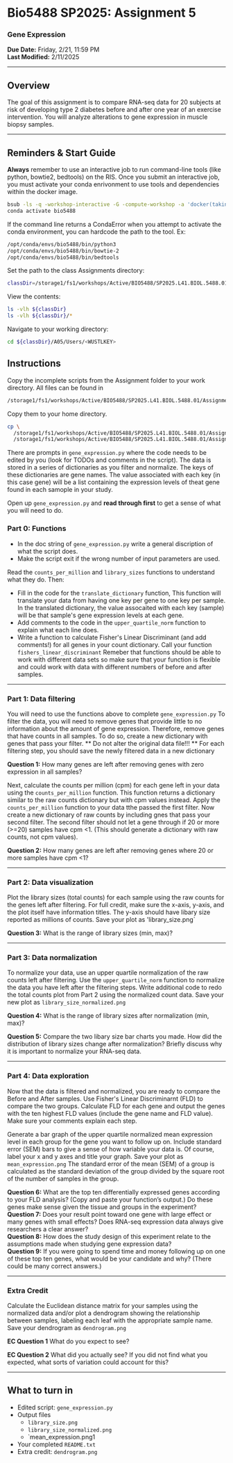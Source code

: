 # Bio5488 SP2025: Assignment 5

### Gene Expression

**Due Date:** Friday, 2/21, 11:59 PM  
**Last Modified:** 2/11/2025

---
## Overview
The goal of this assignment is to compare RNA-seq data for 20 subjects at risk of developing type 2 diabetes before and after one year of an exercise intervention. You will analyze alterations to gene expression in muscle biopsy samples. 

---
## Reminders & Start Guide

**Always** remember to use an interactive job to run command-line tools (like python, bowtie2, bedtools) on the RIS. Once you submit an interactive job, you must activate your conda enrivonment to use tools and dependencies within the docker image. 
 ```bash
 bsub -ls -q -workshop-interactive -G -compute-workshop -a 'docker(takinwe1/bio5488:0.0)' /bin/bash 
 conda activate bio5488
```

 If the command line returns a CondaError when you attempt to activate the conda environment, you can hardcode the path to the tool. Ex:
 ```bash
/opt/conda/envs/bio5488/bin/python3
/opt/conda/envs/bio5488/bin/bowtie-2
/opt/conda/envs/bio5488/bin/bedtools
```

 Set the path to the class Assignments directory:
```bash
classDir=/storage1/fs1/workshops/Active/BIO5488/SP2025.L41.BIOL.5488.01/Assignments
```
View the contents:
```bash
ls -vlh ${classDir}
ls -vlh ${classDir}/*
```
Navigate to your working directory:
 ```bash
cd ${classDir}/A05/Users/<WUSTLKEY>
 ```



 ## Instructions
 Copy the incomplete scripts from the Assignment folder to your work directory.
All files can be found in 
```bash
/storage1/fs1/workshops/Active/BIO5488/SP2025.L41.BIOL.5488.01/Assignments/A05/Assignment_Data/
```
Copy them to your home directory. 

```bash
cp \
  /storage1/fs1/workshops/Active/BIO5488/SP2025.L41.BIOL.5488.01/Assignments/A05/Assignment_Data/* \
  /storage1/fs1/workshops/Active/BIO5488/SP2025.L41.BIOL.5488.01/Assignments/A05/Users/<username>/
```
There are prompts in `gene_expression.py` where the code needs to be edited by you (look for TODOs and comments in the script).
The data is stored in a series of dictionaries as you filter and normalize. The keys of these dictionaries are gene names. The value associated with each key (in this case gene) will be a list containing the expression levels of theat gene found in each samople in your study. 

Open up `gene_expression.py` and **read through first** to get a sense of what you will need to do. 

### Part 0: Functions
- In the doc string of `gene_expression.py` write a general discription of what the script does.
- Make the script exit if the wrong number of input parameters are used.

Read the `counts_per_million` and `library_sizes` functions to understand what they do. Then:
 - Fill in the code for the `translate_dictionary` function, This function will translate your data from having one key per gene to one key per sample. In the translated dictionary, the value assocaited with each key (sample) will be that sample's gene expression levels at each gene.
 - Add comments to the code in the `upper_quartile_norm` function to explain what each line does.
 - Write a function to calculate Fisher's Linear Discriminant (and add comments!) for all genes in your count dictionary. Call your function `fishers_linear_discriminant` Remeber that functions should be able to work with different data sets so make sure that your function is flexible and could work with data with different numbers of before and after samples.

---

### Part 1: Data filtering
You will need to use the functions above to complete `gene_expression.py`
To filter the data, you will need to remove genes that provide little to no information about the amount of gene expression. Therefore, remove genes that have counts in all samples. To do so, create a new dictionary with genes that pass your filter. ** Do not alter the original data file!!! ** For each filtering step, you should save the newly filtered data in a new dictionary

**Question 1:** How many genes are left after removing genes with zero expression in all samples?

Next, calculate the counts per million (cpm) for each gene left in your data using the `counts_per_million` function. This function returns a dictionary similar to the raw counts dictionary but with cpm values instead. 
Apply the `counts_per_million` function to your data tthe passed the first filter. Now create a new dictionary of raw counts by including gnes that pass your second filter. The second filter should not let a gene through if 20 or more (>=20) samples have cpm <1. (This should generate a dictionary with raw counts, not cpm values).

**Question 2:** How many genes are left after removing genes where 20 or more samples have cpm <1? 


---
### Part 2: Data visualization
Plot the library sizes (total counts) for each sample using the raw counts for the genes left after filtering. For full credit, make sure the x-axis, y-axis, and the plot itself have information titles. The y-axis should have libary size reported as millions of counts. Save your plot as 'library_size.png`

**Question 3:** What is the range of library sizes (min, max)?

---
 ### Part 3: Data normalization

To normalize your data, use an upper quartile normalization of the raw counts left after filtering. Use the `upper_quartile_norm` function to normalize the data you have left after the filtering steps. Write additional code to redo the total counts plot from Part 2 using the normalized count data. Save your new plot as `library_size_normalized.png` 

**Question 4:** What is the range of library sizes after normalization (min, max)?

**Question 5:** Compare the two libary size bar charts you made. How did the distribution of library sizes change after normalization? Briefly discuss why it is important to normalize your RNA-seq data.

---
### Part 4: Data exploration 

Now that the data is filtered and normalized, you are ready to compare the Before and After samples. Use Fisher's Linear Discriminarnt (FLD) to compare the two groups. Calculate FLD for each gene and output the genes with the ten highest FLD values (include the gene name and FLD value). Make sure your comments explain each step. 

Generate a bar graph of the upper quartile normalized mean expression level in each group for the gene you want to follow up on. Include standard error (SEM) bars to give a sense of how variable your data is. Of course, label your x and y axes and title your graph. Save your plot as `mean_expression.png` The standard error of the mean (SEM) of a group is calculated as the standard deviation of the group divided by the square root of the number of samples in the group.   

**Question 6:** 
What are the top ten differentially expressed genes according to your FLD analysis? (Copy and paste your function’s output.) Do these genes make sense given the tissue and groups in the experiment?    
**Question 7:** 
Does your result point toward one gene with large effect or many genes with small effects? Does RNA-seq expression data always give researchers a clear answer?    
**Question 8:**
How does the study design of this experiment relate to the assumptions made when studying gene expression data?   
**Question 9:**
If you were going to spend time and money following up on one of these top ten genes, what would be your candidate and why? (There could be many correct answers.)    

---

### Extra Credit

Calculate the Euclidean distance matrix for your samples using the normalized data and/or plot a dendrogram showing the relationship between samples, labeling each leaf with the appropriate sample name. Save your dendrogram as `dendrogram.png`

**EC Question 1** 
What do you expect to see? 

**EC Question 2**
What did you actually see? If you did not find what you expected, what sorts of variation could account for this? 

---

## What to turn in
- Edited script: `gene_expression.py`
- Output files
    - `library_size.png`
    - `library_size_normalized.png`
    - `mean_expression.png1
- Your completed `README.txt`
- Extra credit: `dendrogram.png`
